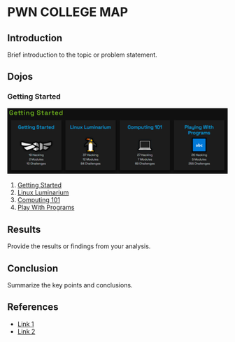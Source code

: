 # PWN COLLEGE MAP

## Introduction

Brief introduction to the topic or problem statement.

## Dojos
### Getting Started
![getting started img](img/gstarted.png)
1. [Getting Started](/pwn.college/1_welcome/getting%20started.md)
2. [Linux Luminarium](/pwn.college/2_linux-luminarium/linux-luminarium.md)
3. [Computing 101](/pwn.college/3_computing_101/computing_101.md)
4. [Play With Programs](#)

## Results

Provide the results or findings from your analysis.

## Conclusion

Summarize the key points and conclusions.

## References

- [Link 1](#)
- [Link 2](#)


